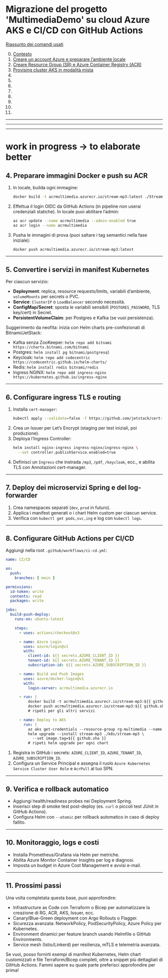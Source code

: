 # Migrazione del progetto 'MultimediaDemo' su cloud Azure AKS e CI/CD con GitHub Actions

[Riassunto dei comandi usati](riassunto_comandi.md)

0. [Contesto](./chapters/0_contesto.md)
1. [Creare un account Azure e preparare l’ambiente locale](./chapters/1_creazione_account_configurazione_ambiente_locale.md)
2. [Creare Resource Group (SR) e Azure Container Registry (ACR)](./chapters/2_creazione_sr_creazione_acr.md)
3. [Provising cluster AKS in modalità mista](./chapters/3_provisioning_cluster_aks.md)
4. []()
5. []()
6. []()
7. []()
8. []()
9. []()
10. []()
11. []()

---
---
---

# work in progress -> to elaborate better

## 4. Preparare immagini Docker e push su ACR

1. In locale, builda ogni immagine:  
   ```bash
   docker build -t acrmultimedia.azurecr.io/stream-mp3:latest ./StreamMp3
   ```  
2. Effettua il login OIDC da GitHub Actions (in pipeline non userai credenziali statiche). In locale puoi abilitare l’admin:  
   ```bash
   az acr update --name acrmultimedia --admin-enabled true
   az acr login --name acrmultimedia
   ```  
3. Pusha le immagini di prova (puoi saltare i tag semantici nella fase iniziale):  
   ```bash
   docker push acrmultimedia.azurecr.io/stream-mp3:latest
   ```

---

## 5. Convertire i servizi in manifest Kubernetes

Per ciascun servizio:

- **Deployment**: replica, resource requests/limits, variabili d’ambiente, `volumeMounts` per secrets o PVC.  
- **Service**: `ClusterIP` o `LoadBalancer` secondo necessità.  
- **ConfigMap/Secret**: sposta le variabili sensibili (`POSTGRES_PASSWORD`, TLS key/cert) in Secret.  
- **PersistentVolumeClaim**: per Postgres e Kafka (se vuoi persistenza).

Suggerimento da neofita: inizia con Helm charts pre-confezionati di Bitnami/JetStack:

- Kafka senza ZooKeeper: `helm repo add bitnami https://charts.bitnami.com/bitnami`  
- Postgres: `helm install pg bitnami/postgresql`  
- Keycloak: `helm repo add codecentric https://codecentric.github.io/helm-charts/`  
- Redis: `helm install redis bitnami/redis`  
- Ingress NGINX: `helm repo add ingress-nginx https://kubernetes.github.io/ingress-nginx`

---

## 6. Configurare ingress TLS e routing

1. Installa `cert-manager`:  
   ```bash
   kubectl apply --validate=false -f https://github.com/jetstack/cert-manager/releases/latest/download/cert-manager.yaml
   ```  
2. Crea un Issuer per Let’s Encrypt (staging per test iniziali, poi produzione).  
3. Deploya l’Ingress Controller:  
   ```bash
   helm install nginx-ingress ingress-nginx/ingress-nginx \
     --set controller.publishService.enabled=true
   ```  
4. Definisci un `Ingress` che instrada `/mp3`, `/pdf`, `/keycloak`, ecc., e abilita TLS con Annotazioni cert-manager.

---

## 7. Deploy dei microservizi Spring e del log-forwarder

1. Crea namespaces separati (`dev`, `prod` in futuro).  
2. Applica i manifest generati o i chart Helm custom per ciascun service.  
3. Verifica con `kubectl get pods,svc,ing` e log con `kubectl logs`.

---

## 8. Configurare GitHub Actions per CI/CD

Aggiungi nella root `.github/workflows/ci-cd.yml`:

```yaml
name: CI/CD

on:
  push:
    branches: [ main ]

permissions:
  id-token: write
  contents: read
  packages: write

jobs:
  build-push-deploy:
    runs-on: ubuntu-latest

    steps:
      - uses: actions/checkout@v3

      - name: Azure Login
        uses: azure/login@v1
        with:
          client-id: ${{ secrets.AZURE_CLIENT_ID }}
          tenant-id: ${{ secrets.AZURE_TENANT_ID }}
          subscription-id: ${{ secrets.AZURE_SUBSCRIPTION_ID }}

      - name: Build and Push Images
        uses: azure/docker-login@v1
        with:
          login-server: acrmultimedia.azurecr.io

      - run: |
          docker build -t acrmultimedia.azurecr.io/stream-mp3:${{ github.sha }} ./StreamMp3
          docker push acrmultimedia.azurecr.io/stream-mp3:${{ github.sha }}
          # ripeti per gli altri servizi

      - name: Deploy to AKS
        run: |
          az aks get-credentials --resource-group rg-multimedia --name aks-multimedia
          helm upgrade --install stream-mp3 ./k8s/stream-mp3 \
            --set image.tag=${{ github.sha }}
          # ripeti helm upgrade per ogni chart
```

1. Registra in GitHub i secrets: `AZURE_CLIENT_ID`, `AZURE_TENANT_ID`, `AZURE_SUBSCRIPTION_ID`.  
2. Configura un Service Principal e assegna il ruolo `Azure Kubernetes Service Cluster User Role` e `AcrPull` al tuo SPN.

---

## 9. Verifica e rollback automatico

- Aggiungi health/readiness probes nei Deployment Spring.  
- Inserisci step di smoke test post-deploy (es. `curl` o piccoli test JUnit in GitHub Actions).  
- Configura Helm con `--atomic` per rollback automatico in caso di deploy fallito.

---

## 10. Monitoraggio, logs e costi

- Installa Prometheus/Grafana via Helm per metriche.  
- Abilita Azure Monitor Container Insights per log e diagnosi.  
- Imposta un budget in Azure Cost Management e avvisi e-mail.

---

## 11. Prossimi passi

Una volta completata questa base, puoi approfondire:

- Infrastructure as Code con Terraform o Bicep per automatizzare la creazione di RG, ACR, AKS, Issuer, ecc.  
- Canary/Blue-Green deployment con Argo Rollouts o Flagger.  
- Sicurezza avanzata: NetworkPolicy, PodSecurityPolicy, Azure Policy per Kubernetes.  
- Environment dinamici per feature branch usando Helmfile o GitHub Environments.  
- Service mesh (Istio/Linkerd) per resilienza, mTLS e telemetria avanzata.

Se vuoi, posso fornirti esempi di manifest Kubernetes, Helm chart customizzati e file Terraform/Bicep completi, oltre a snippet più dettagliati di GitHub Actions. Fammi sapere su quale parte preferisci approfondire per prima!